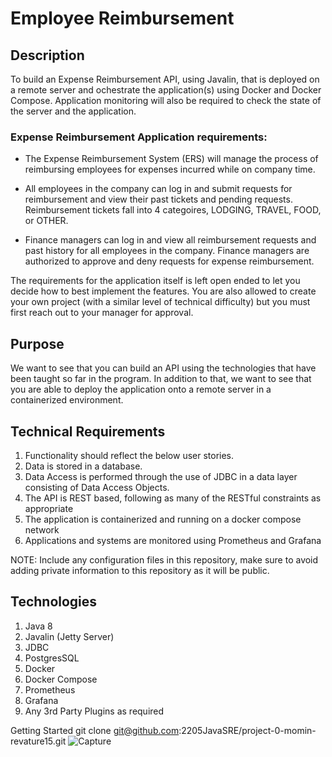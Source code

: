 # Employee Reimbursement

## Description

   To build an Expense Reimbursement API, using Javalin, that is deployed on a remote server and ochestrate the application(s) using Docker and Docker Compose. Application monitoring will also be required to check the state of the server and the application. 

   ### Expense Reimbursement Application requirements:

   * The Expense Reimbursement System (ERS) will manage the process of reimbursing employees for expenses incurred while on company time. 
   
   * All employees in the company can log in and submit requests for reimbursement and view their past tickets and pending requests. Reimbursement tickets fall into 4 categoires, LODGING, TRAVEL, FOOD, or OTHER. 
   
   * Finance managers can log in and view all reimbursement requests and past history for all employees in the company. Finance managers are authorized to approve and deny requests for expense reimbursement. 

   The requirements for the application itself is left open ended to let you decide how to best implement the features. You are also allowed to create your own project (with a similar level of technical difficulty) but you must first reach out to your manager for approval. 

## Purpose

   We want to see that you can build an API using the technologies that have been taught so far in the program. In addition to that, we want to see that you are able to deploy the application onto a remote server in a containerized environment. 

## Technical Requirements

1. Functionality should reflect the below user stories.
2. Data is stored in a database.
3. Data Access is performed through the use of JDBC in a data layer consisting of Data Access Objects.
4. The API is REST based, following as many of the RESTful constraints as appropriate
5. The application is containerized and running on a docker compose network
6. Applications and systems are monitored using Prometheus and Grafana 

NOTE: Include any configuration files in this repository, make sure to avoid adding private information to this repository as it will be public.

## Technologies

1. Java 8
2. Javalin (Jetty Server)
3. JDBC
2. PostgresSQL
3. Docker 
4. Docker Compose 
5. Prometheus 
6. Grafana 
7. Any 3rd Party Plugins as required

Getting Started
git clone git@github.com:2205JavaSRE/project-0-momin-revature15.git
![Capture](https://user-images.githubusercontent.com/105263629/174546190-f0df7cad-e5c0-406e-8ab3-27a74df95b13.PNG)

